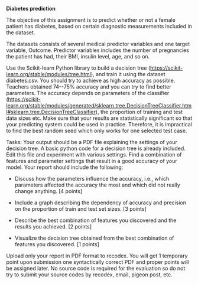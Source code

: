 **Diabetes prediction**

The objective of this assignment is to predict whether or not a female patient has diabetes, based on certain diagnostic measurements included in the dataset.

The datasets consists of several medical predictor variables and one target variable, Outcome. Predictor variables includes the number of pregnancies the patient has had, their BMI, insulin level, age, and so on.

Use the Scikit-learn Python library to build a decision tree (https://scikit-learn.org/stable/modules/tree.html), and train it using the dataset diabetes.csv. You should try to achieve as high accuracy as possible. Teachers obtained 74--75% accuracy and you can try to find better parameters. The accuracy depends on parameters of the classifier (https://scikit-learn.org/stable/modules/generated/sklearn.tree.DecisionTreeClassifier.html#sklearn.tree.DecisionTreeClassifier), the proportion of training and test data sizes etc. Make sure that your results are statistically significant so that your predicting system could be used in practice. Therefore, it is impractical to find the best random seed which only works for one selected test case.

Tasks: Your output should be a PDF file explaining the settings of your decision tree. A basic python code for a decision tree is already included. Edit this file and experiment with various settings. Find a combination of features and parameter settings that result in a good accuracy of your model. Your report should include the following:

- Discuss how the parameters influence the accuracy, i.e., which parameters affected the accuracy the most and which did not really change anything. [4 points]

- Include a graph describing the dependency of accuracy and precision on the proportion of train and test set sizes. [3 points]

- Describe the best combination of features you discovered and the results you achieved. [2 points]

- Visualize the decision tree obtained from the best combination of features you discovered. [1 points]

Upload only your report in PDF format to recodex.
You will get 1 temporary point upon submission one syntactically correct PDF and proper points will be assigned later.
No source code is required for the evaluation so do not try to submit your source codes by recodex, email, pigeon post, etc.
